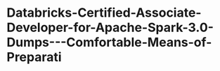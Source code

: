 # Databricks-Certified-Associate-Developer-for-Apache-Spark-3.0-Dumps---Comfortable-Means-of-Preparati